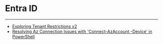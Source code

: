# Entra ID

---

- [Exploring Tenant Restrictions v2](./exploringtrv2.md)
- [Resolving Az Connection Issues with 'Connect-AzAccount -Device' in PowerShell](./azconnect-device.md)
